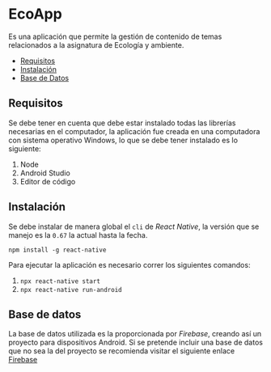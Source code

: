# EcoApp

Es una aplicación que permite la gestión de contenido de temas relacionados a la asignatura de Ecología y ambiente. 

 - [Requisitos](#requisitos )
 - [Instalación](#instalación )
 - [Base de Datos](#base-de-datos)
 
## Requisitos
 
Se debe tener en cuenta que debe estar instalado todas las librerías necesarias en el computador, la aplicación fue creada en una computadora con sistema operativo Windows, lo que se debe tener instalado es lo siguiente:

1.	Node
2.	Android Studio 
3.	Editor de código  

## Instalación

Se debe instalar de manera global el `cli` de *React Native*, la versión que se manejo es la `0.67` la actual hasta la fecha.

`npm install -g react-native`

Para ejecutar la aplicación es necesario correr los siguientes comandos:

1.	`npx react-native start `
2.	`npx react-native run-android `


## Base de datos

La base de datos utilizada es la proporcionada por *Firebase*, creando así un proyecto para dispositivos Android.
Si se pretende incluir una base de datos que no sea la del proyecto se recomienda visitar el siguiente enlace  [Firebase](https://firebase.google.com/docs/android/setup?hl=es-419)
